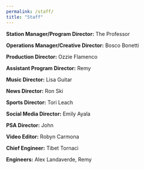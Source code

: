 ```yaml
---
permalink: /staff/
title: "Staff"
---
```


**Station Manager/Program Director:** The Professor

**Operations Manager/Creative Director:** Bosco Bonetti

**Production Director:** Ozzie Flamenco

**Assistant Program Director:** Remy

**Music Director:** Lisa Guitar

**News Director:** Ron Ski

**Sports Director:** Tori Leach

**Social Media Director:** Emily Ayala

**PSA Director:** John

**Video Editor:** Robyn Carmona

**Chief Engineer:** Tibet Tornaci

**Engineers:** Alex Landaverde, Remy
